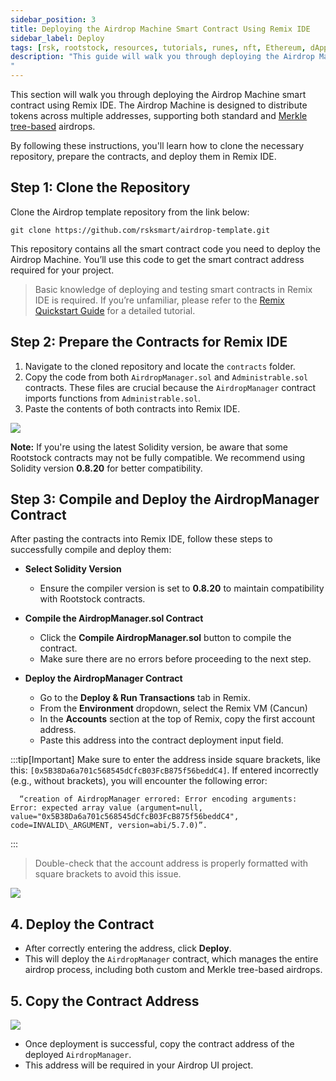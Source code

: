 ```yaml
---
sidebar_position: 3
title: Deploying the Airdrop Machine Smart Contract Using Remix IDE
sidebar_label: Deploy
tags: [rsk, rootstock, resources, tutorials, runes, nft, Ethereum, dApps, smart contracts, airdrop]
description: "This guide will walk you through deploying the Airdrop Machine smart contract using Remix IDE. The Airdrop Machine is designed to distribute tokens across multiple addresses, supporting both standard and Merkle tree-based airdrops. 
"
---
```

This section will walk you through deploying the Airdrop Machine smart contract using Remix IDE. The Airdrop Machine is designed to distribute tokens across multiple addresses, supporting both standard and [Merkle tree-based](https://www.investopedia.com/terms/m/merkle-tree.asp) airdrops. 

By following these instructions, you'll learn how to clone the necessary repository, prepare the contracts, and deploy them in Remix IDE.

## **Step 1: Clone the Repository**

Clone the Airdrop template repository from the link below:
```
git clone https://github.com/rsksmart/airdrop-template.git
```

This repository contains all the smart contract code you need to deploy the Airdrop Machine. You’ll use this code to get the smart contract address required for your project.

> Basic knowledge of deploying and testing smart contracts in Remix IDE is required. If you’re unfamiliar, please refer to the [Remix Quickstart Guide](https://dev.rootstock.io/developers/quickstart/remix/) for a detailed tutorial.

## **Step 2: Prepare the Contracts for Remix IDE**

1. Navigate to the cloned repository and locate the `contracts` folder.  
2. Copy the code from both `AirdropManager.sol` and `Administrable.sol` contracts. These files are crucial because the `AirdropManager` contract imports functions from `Administrable.sol`.  
3. Paste the contents of both contracts into Remix IDE.

<img src="/img/resources/runes/airdrop/prepare-contract-for-remix.png"/>

**Note:** If you're using the latest Solidity version, be aware that some Rootstock contracts may not be fully compatible. We recommend using Solidity version **0.8.20** for better compatibility.

## **Step 3: Compile and Deploy the AirdropManager Contract**

After pasting the contracts into Remix IDE, follow these steps to successfully compile and deploy them: 

* **Select Solidity Version**

  * Ensure the compiler version is set to **0.8.20** to maintain compatibility with Rootstock contracts.

* **Compile the AirdropManager.sol Contract**

  * Click the **Compile AirdropManager.sol** button to compile the contract.  
  * Make sure there are no errors before proceeding to the next step.

* **Deploy the AirdropManager Contract**

  * Go to the **Deploy & Run Transactions** tab in Remix.  
  * From the **Environment** dropdown, select the Remix VM (Cancun)  
  * In the **Accounts** section at the top of Remix, copy the first account address.  
  * Paste this address into the contract deployment input field.  

:::tip[Important]
Make sure to enter the address inside square brackets, like this: `[0x5B38Da6a701c568545dCfcB03FcB875f56beddC4]`. If entered incorrectly 
(e.g., without brackets), you will encounter the following error:  

```
  “creation of AirdropManager errored: Error encoding arguments: Error: expected array value (argument=null, value="0x5B38Da6a701c568545dCfcB03FcB875f56beddC4", code=INVALID\_ARGUMENT, version=abi/5.7.0)”. 
```
:::
  
> Double-check that the account address is properly formatted with square brackets to avoid this issue.

<img src="/img/resources/runes/airdrop/Deploy-the-AirdropManager-Contract.png"/>

## **4\. Deploy the Contract**

* After correctly entering the address, click **Deploy**.  
* This will deploy the `AirdropManager` contract, which manages the entire airdrop process, including both custom and Merkle tree-based airdrops.

## **5\. Copy the Contract Address**

<img src="/img/resources/runes/airdrop/Copy-the-Contract-Address.png"/>

* Once deployment is successful, copy the contract address of the deployed `AirdropManager`.  
* This address will be required in your Airdrop UI project.

